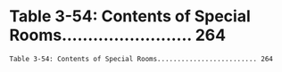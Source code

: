 # Table 3-54: Contents of Special Rooms......................... 264

```
Table 3-54: Contents of Special Rooms......................... 264

```
